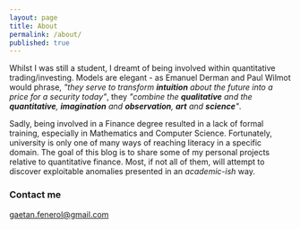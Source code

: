 ```yaml
---
layout: page
title: About
permalink: /about/
published: true
---
```


Whilst I was still a student, I dreamt of being involved within quantitative trading/investing. Models are elegant - as Emanuel Derman and Paul Wilmot would phrase, *"they serve to transform **intuition** about the future into a price for a security today"*, they *"combine the **qualitative** and the **quantitative**, **imagination** and **observation**, **art** and **science**"*.

Sadly, being involved in a Finance degree resulted in a lack of formal training, especially in Mathematics and Computer Science. Fortunately, university is only one of many ways of reaching literacy in a specific domain. The goal of this blog is to share some of my personal projects relative to quantitative finance. Most, if not all of them, will attempt to discover exploitable anomalies presented in an *academic-ish* way.

### Contact me

[gaetan.fenerol@gmail.com](mailto:gaetan.fenerol@gmail.com)

